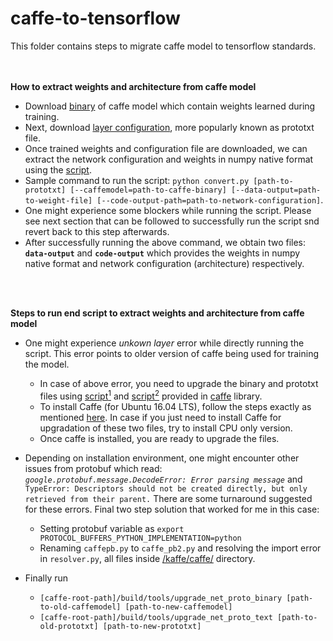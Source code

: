# caffe-to-tensorflow
This folder contains steps to migrate caffe model to tensorflow standards.

<br></br>
<b>How to extract weights and architecture from caffe model</b>

* Download [binary](http://www.robots.ox.ac.uk/~vgg/software/very_deep/caffe/VGG_ILSVRC_16_layers.caffemodel) of caffe model which contain weights learned during training.
* Next, download [layer configuration](https://gist.githubusercontent.com/ksimonyan/211839e770f7b538e2d8/raw/0067c9b32f60362c74f4c445a080beed06b07eb3/VGG_ILSVRC_16_layers_deploy.prototxt), more popularly known as prototxt file.
* Once trained weights and configuration file are downloaded, we can extract the network configuration and weights in numpy native format using the [script](https://github.com/ethereon/caffe-tensorflow/blob/master/convert.py).
* Sample command to run the script: `python convert.py [path-to-prototxt] [--caffemodel=path-to-caffe-binary] [--data-output=path-to-weight-file] [--code-output-path=path-to-network-configuration]`.
* One might experience some blockers while running the script. Please see next section that can be followed to successfully run the script snd revert back to this step afterwards.
* After successfully running the above command, we obtain two files: **`data-output`** and **`code-output`** which provides the weights in numpy native format and network configuration (architecture) respectively.

<br></br>

<b> Steps to run end script to extract weights and architecture from caffe model</b>

* One might experience _unkown layer_ error while directly running the script. This error points to older version of caffe being used for training the model.
  * In case of above error, you need to upgrade the binary and prototxt files using [script<sup>1</sup>](https://github.com/BVLC/caffe/blob/master/tools/upgrade_net_proto_binary.cpp) and [script<sup>2</sup>](https://github.com/BVLC/caffe/blob/master/tools/upgrade_net_proto_text.cpp) provided in [caffe](https://github.com/BVLC/caffe) library.
  * To install Caffe (for Ubuntu 16.04 LTS), follow the steps exactly as mentioned [here](https://github.com/BVLC/caffe/wiki/Ubuntu-16.04-or-15.10-Installation-Guide). In case if you just need to install Caffe for upgradation of these two files, try to install CPU only version.
  * Once caffe is installed, you are ready to upgrade the files.

* Depending on installation environment, one might encounter other issues from protobuf which read: _`google.protobuf.message.DecodeError: Error parsing message`_ and `TypeError: Descriptors should not be created directly, but only retrieved from their parent.` There are some turnaround suggested for these errors. Final two step solution that worked for me in this case:
  * Setting protobuf variable as `export PROTOCOL_BUFFERS_PYTHON_IMPLEMENTATION=python`
  * Renaming `caffepb.py` to `caffe_pb2.py` and resolving the import error in `resolver.py`, all files inside [/kaffe/caffe/](https://github.com/ethereon/caffe-tensorflow/tree/master/kaffe/caffe) directory.

* Finally run 
  * `[caffe-root-path]/build/tools/upgrade_net_proto_binary [path-to-old-caffemodel] [path-to-new-caffemodel]`
  * `[caffe-root-path]/build/tools/upgrade_net_proto_text [path-to-old-prototxt] [path-to-new-prototxt]`
